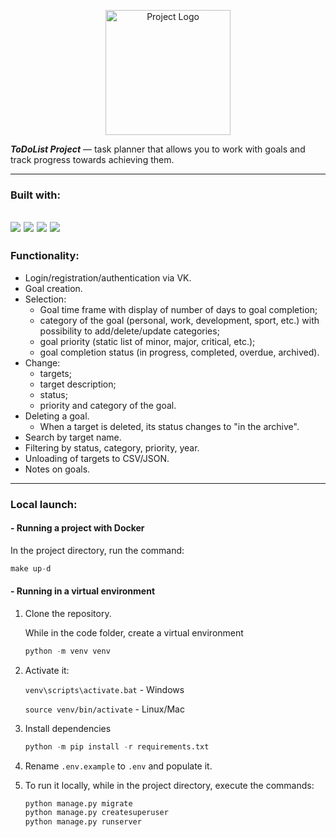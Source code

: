 <p align="center">
      <img src="https://github.com/serj-goa/todolist_project/blob/main/images/logo.png" alt="Project Logo" width="200">
</p>

<b>_ToDoList_ _Project_</b> — task planner that allows you to work with goals and track progress towards achieving them.

---

### Built with:

[<img src="https://img.shields.io/badge/python-3.10%20%7C%203.11-blue?style=for-the-badge&logo=Python">](https://www.python.org/)
[<img src="https://img.shields.io/badge/Django-4.1.17-blue?style=for-the-badge&logo=Django">](https://docs.djangoproject.com/en/4.1/)
[<img src="https://img.shields.io/badge/PostgreSQL-grey?style=for-the-badge&logo=PostgreSQL">](https://www.postgresql.org/)
[<img src="https://img.shields.io/badge/Docker-grey?style=for-the-badge&logo=Docker">](https://docs.docker.com/)
---

### Functionality:

* Login/registration/authentication via VK.
* Goal creation.
* Selection:
    * Goal time frame with display of number of days to goal completion;
    * category of the goal (personal, work, development, sport, etc.) with possibility to add/delete/update categories;
    * goal priority (static list of minor, major, critical, etc.);
    * goal completion status (in progress, completed, overdue, archived).
* Change:
    * targets;
    * target description;
    * status;
    * priority and category of the goal.
* Deleting a goal.
    * When a target is deleted, its status changes to "in the archive".
* Search by target name.
* Filtering by status, category, priority, year.
* Unloading of targets to CSV/JSON.
* Notes on goals.

---

### Local launch:

#### - Running a project with Docker

In the project directory, run the command:

```python
make up-d
```

#### - Running in a virtual environment

1. Clone the repository.

    While in the code folder, create a virtual environment 

    ```python
    python -m venv venv
    ```

2. Activate it:

    `venv\scripts\activate.bat` - Windows

    `source venv/bin/activate`  - Linux/Mac


3. Install dependencies 
    ```python
    python -m pip install -r requirements.txt
   ```

4. Rename `.env.example` to `.env` and populate it.


5. To run it locally, while in the project directory, execute the commands:

    ```python
    python manage.py migrate
    python manage.py createsuperuser
    python manage.py runserver
    ```
